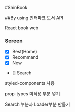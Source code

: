 #ShinBook

##By using 인터파크 도서 API

React book web

### Screen

- [x] Best(Home)
- [x] Recommand
- [x] New
- [] Search

styled-components 사용

prop-types 미적용 부분 넣기

Search 부분과 Loader부분 만들기
